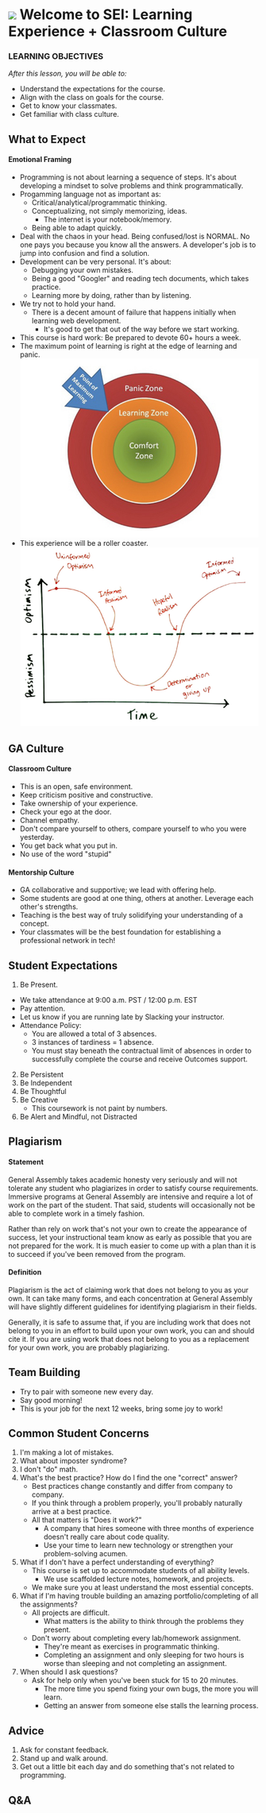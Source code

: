 
# ![](https://ga-dash.s3.amazonaws.com/production/assets/logo-9f88ae6c9c3871690e33280fcf557f33.png)  Welcome to SEI: Learning Experience + Classroom Culture



### LEARNING OBJECTIVES
*After this lesson, you will be able to:*

- Understand the expectations for the course.
- Align with the class on goals for the course.
- Get to know your classmates.
- Get familiar with class culture.

<a name="expectations"></a>
## What to Expect

#### Emotional Framing
- Programming is not about learning a sequence of steps. It's about developing a mindset to solve problems and think programmatically.
- Progamming language not as important as:
    - Critical/analytical/programmatic thinking.
    - Conceptualizing, not simply memorizing, ideas.
        - The internet is your notebook/memory.
    - Being able to adapt quickly.
- Deal with the chaos in your head. Being confused/lost is NORMAL. No one pays you because you know all the answers. A developer's job is to jump into confusion and find a solution.
- Development can be very personal. It's about:
	- Debugging your own mistakes.
	- Being a good "Googler" and reading tech documents, which takes practice.
	- Learning more by doing, rather than by listening.
- We try not to hold your hand.
	- There is a decent amount of failure that happens initially when learning web development.
		- It's good to get that out of the way before we start working.
- This course is hard work: Be prepared to devote 60+ hours a week.
- The maximum point of learning is right at the edge of learning and panic.
![learning zone](assets/learning-zone.jpeg)
- This experience will be a roller coaster.
![informed optimism?](assets/informed-optimism.jpeg)


<a name="ga-culture"></a>
## GA Culture 

#### Classroom Culture
- This is an open, safe environment.
- Keep criticism positive and constructive.
- Take ownership of your experience.
- Check your ego at the door.
- Channel empathy.
- Don't compare yourself to others, compare yourself to who you were yesterday.
- You get back what you put in.
- No use of the word "stupid"

#### Mentorship Culture
- GA collaborative and supportive; we lead with offering help.
- Some students are good at one thing, others at another. Leverage each other's strengths.
- Teaching is the best way of truly solidifying your understanding of a concept.
- Your classmates will be the best foundation for establishing a professional network in tech!


<a name="student-expectations"></a>
## Student Expectations 
1. Be Present.
  - We take attendance at 9:00 a.m. PST / 12:00 p.m. EST
  - Pay attention.
  - Let us know if you are running late by Slacking your instructor.
  - Attendance Policy:
 	- You are allowed a total of 3 absences.
	- 3 instances of tardiness = 1 absence.
  	- You must stay beneath the contractual limit of absences in order to successfully complete the course and receive Outcomes support.
2. Be Persistent
3. Be Independent
4. Be Thoughtful
5. Be Creative
	- This coursework is not paint by numbers.
6. Be Alert and Mindful, not Distracted


<a name="plagiarism"></a>
## Plagiarism
#### Statement

General Assembly takes academic honesty very seriously and will not tolerate any student who plagiarizes in order to satisfy course requirements. Immersive programs at General Assembly are intensive and require a lot of work on the part of the student. That said, students will occasionally not be able to complete work in a timely fashion.  

Rather than rely on work that's not your own to create the appearance of success, let your instructional team know as early as possible that you are not prepared for the work. It is much easier to come up with a plan than it is to succeed if you've been removed from the program.

#### Definition

Plagiarism is the act of claiming work that does not belong to you as your own. It can take many forms, and each concentration at General Assembly will have slightly different guidelines for identifying plagiarism in their fields.  

Generally, it is safe to assume that, if you are including work that does not belong to you in an effort to build upon your own work, you can and should cite it. If you are using work that does not belong to you as a replacement for your own work, you are probably plagiarizing.


## Team Building
- Try to pair with someone new every day.
- Say good morning!
- This is your job for the next 12 weeks, bring some joy to work!

## Common Student Concerns
1. I'm making a lot of mistakes.
1. What about imposter syndrome?
1. I don't "do" math.
1. What's the best practice? How do I find the one "correct" answer?
	- Best practices change constantly and differ from company to company.
	- If you think through a problem properly, you'll probably naturally arrive at a best practice.
	- All that matters is "Does it work?"
		- A company that hires someone with three months of experience doesn't really care about code quality.
		- Use your time to learn new technology or strengthen your problem-solving acumen.
1. What if I don't have a perfect understanding of everything?
	- This course is set up to accommodate students of all ability levels.
		- We use scaffolded lecture notes, homework, and projects.
	- We make sure you at least understand the most essential concepts.
1. What if I'm having trouble building an amazing portfolio/completing of all the assignments?
	- All projects are difficult.
		- What matters is the ability to think through the problems they present.
	- Don't worry about completing every lab/homework assignment.
		- They're meant as exercises in programmatic thinking.
		- Completing an assignment and only sleeping for two hours is worse than sleeping and not completing an assignment.
1. When should I ask questions?
	- Ask for help only when you've been stuck for 15 to 20 minutes.
		- The more time you spend fixing your own bugs, the more you will learn.
		- Getting an answer from someone else stalls the learning process.

## Advice
1. Ask for constant feedback.
1. Stand up and walk around.
1. Get out a little bit each day and do something that's not related to programming.


<a name="questions"></a>
## Q&A 
